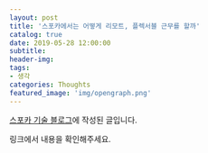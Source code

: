 ```yaml
---
layout: post
title: '스포카에서는 어떻게 리모트, 플렉서블 근무를 할까'
catalog: true
date: 2019-05-28 12:00:00
subtitle: 
header-img:
tags: 
- 생각
categories: Thoughts
featured_image: 'img/opengraph.png'
---
```


[스포카 기술 블로그](https://spoqa.github.io/2019/05/28/remote-flexible.html)에 작성된 글입니다. 

링크에서 내용을 확인해주세요. 

